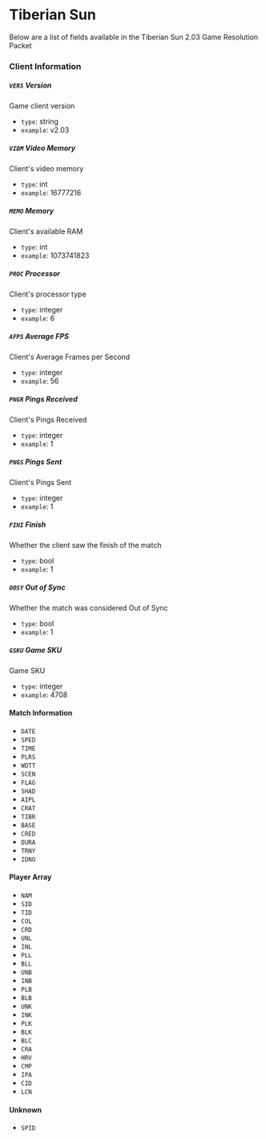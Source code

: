 # Tiberian Sun
Below are a list of fields available in the Tiberian Sun 2.03 Game Resolution Packet

### Client Information
##### `VERS` Version
Game client version
* `type`: string
* `example`: v2.03

##### `VIDM` Video Memory
Client's video memory
* `type`: int
* `example`: 16777216

##### `MEMO` Memory
Client's available RAM
* `type`: int
* `example`: 1073741823

##### `PROC` Processor
Client's processor type
* `type`: integer
* `example`: 6

##### `AFPS` Average FPS
Client's Average Frames per Second
* `type`: integer
* `example`: 56

##### `PNGR` Pings Received
Client's Pings Received
* `type`: integer
* `example`: 1

##### `PNGS` Pings Sent
Client's Pings Sent
* `type`: integer
* `example`: 1

##### `FINI` Finish
Whether the client saw the finish of the match
* `type`: bool
* `example`: 1
 
##### `OOSY` Out of Sync
Whether the match was considered Out of Sync
* `type`: bool
* `example`: 1

##### `GSKU` Game SKU
Game SKU
* `type`: integer
* `example`: 4708

#### Match Information
* `DATE`
* `SPED`
* `TIME`
* `PLRS`
* `WDTT`
* `SCEN`
* `FLAG`
* `SHAD`
* `AIPL`
* `CRAT`
* `TIBR`
* `BASE`
* `CRED`
* `DURA`
* `TRNY`
* `IDNO`

#### Player Array
* `NAM` 
* `SID`
* `TID`
* `COL`
* `CRD`
* `UNL`
* `INL`
* `PLL`
* `BLL`
* `UNB`
* `INB`
* `PLB`
* `BLB`
* `UNK`
* `INK`
* `PLK`
* `BLK` 
* `BLC`
* `CRA`
* `HRV`
* `CMP`
* `IPA`
* `CID`
* `LCN`

#### Unknown
* `SPID`






